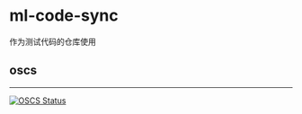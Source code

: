 # ml-code-sync
作为测试代码的仓库使用

## oscs

<hr>

[![OSCS Status](https://www.oscs1024.com/platform/badge/Eliment-li/ml-code-sync.svg?size=large)](https://www.oscs1024.com/project/Eliment-li/ml-code-sync?ref=badge_large)